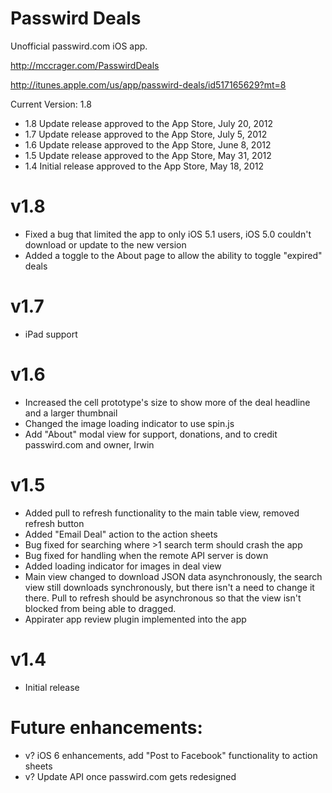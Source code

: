 Passwird Deals
======================

Unofficial passwird.com iOS app.

http://mccrager.com/PasswirdDeals

http://itunes.apple.com/us/app/passwird-deals/id517165629?mt=8

Current Version: 1.8

- 1.8  Update release approved to the App Store, July 20, 2012
- 1.7  Update release approved to the App Store, July 5, 2012
- 1.6  Update release approved to the App Store, June 8, 2012
- 1.5  Update release approved to the App Store, May 31, 2012
- 1.4  Initial release approved to the App Store, May 18, 2012

v1.8
======
- Fixed a bug that limited the app to only iOS 5.1 users, iOS 5.0 couldn't download or update to the new version
- Added a toggle to the About page to allow the ability to toggle "expired" deals

v1.7
====
- iPad support

v1.6
====
- Increased the cell prototype's size to show more of the deal headline and a larger thumbnail
- Changed the image loading indicator to use spin.js
- Add "About" modal view for support, donations, and to credit passwird.com and owner, Irwin

v1.5
====
- Added pull to refresh functionality to the main table view, removed refresh button
- Added "Email Deal" action to the action sheets
- Bug fixed for searching where >1 search term should crash the app
- Bug fixed for handling when the remote API server is down
- Added loading indicator for images in deal view
- Main view changed to download JSON data asynchronously, the search view still downloads synchronously, but there isn't a need to change it there. Pull to refresh should be asynchronous so that the view isn't blocked from being able to dragged.
- Appirater app review plugin implemented into the app

v1.4
====
- Initial release


Future enhancements:
====================
- v? iOS 6 enhancements, add "Post to Facebook" functionality to action sheets
- v? Update API once passwird.com gets redesigned
